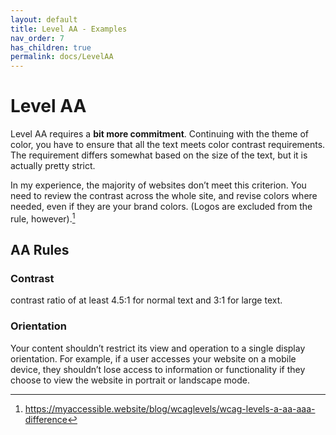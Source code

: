 ```yaml
---
layout: default
title: Level AA - Examples
nav_order: 7
has_children: true
permalink: docs/LevelAA
---
```

# Level AA
Level AA requires a **bit more commitment**. Continuing with the theme of color, you have to ensure that all the text meets color contrast requirements. The requirement differs somewhat based on the size of the text, but it is actually pretty strict.

In my experience, the majority of websites don’t meet this criterion. You need to review the contrast across the whole site, and revise colors where needed, even if they are your brand colors. (Logos are excluded from the rule, however).[^1]


## AA Rules

### Contrast
contrast ratio of at least 4.5:1 for normal text and 3:1 for large text.

### Orientation  
Your content shouldn’t restrict its view and operation to a single display orientation. For example, if a user accesses your website on a mobile device, they shouldn’t lose access to information or functionality if they choose to view the website in portrait or landscape mode.




[^1]: https://myaccessible.website/blog/wcaglevels/wcag-levels-a-aa-aaa-difference